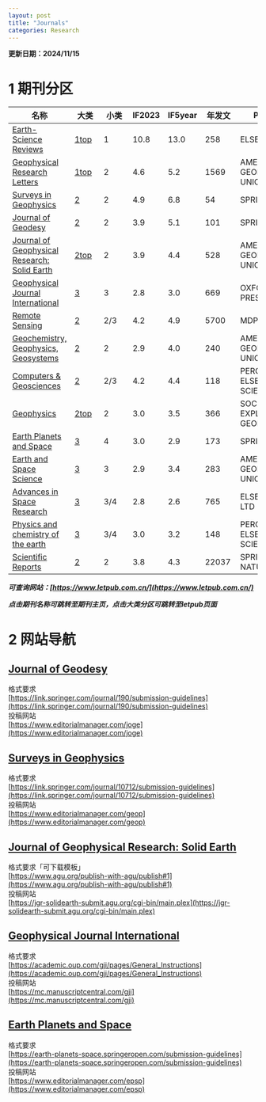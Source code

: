 ```yaml
---
layout: post
title: "Journals"
categories: Research
---
```


**更新日期：2024/11/15**
# 1 期刊分区

| 名称 | 大类 | 小类 | IF2023 | IF5year | 年发文 | Publisher |
| --- | --- | --- | --- | --- | --- | --- |
| [Earth-Science Reviews](https://www.journals.elsevier.com/earth-science-reviews) | [1top](https://www.letpub.com.cn/index.php?journalid=2393&page=journalapp&view=detail)&ensp; | 1&emsp;&emsp; | 10.8 | 13.0 | 258&emsp;&ensp; | ELSEVIER |
| [Geophysical Research Letters](https://agupubs.onlinelibrary.wiley.com/journal/19448007) | [1top](https://www.letpub.com.cn/index.php?journalid=3078&page=journalapp&view=detail) | 2 | 4.6 | 5.2 | 1569 | AMER GEOPHYSICAL UNION |
| [Surveys in Geophysics](https://link.springer.com/journal/10712) | [2](https://www.letpub.com.cn/index.php?journalid=7718&page=journalapp&view=detail) | 2 | 4.9 | 6.8 | 54 | SPRINGER |
| [Journal of Geodesy](https://link.springer.com/journal/190) | [2](https://www.letpub.com.cn/index.php?journalid=4585&page=journalapp&view=detail) | 2 | 3.9 | 5.1 | 101 | SPRINGER |
| [Journal of Geophysical Research: Solid Earth](https://agupubs.onlinelibrary.wiley.com/journal/21699356) | [2top](https://www.letpub.com.cn/index.php?journalid=10223&page=journalapp&view=detail) | 2 | 3.9 | 4.4 | 528 | AMER GEOPHYSICAL UNION |
| [Geophysical Journal International](https://academic.oup.com/gji) | [3](https://www.letpub.com.cn/index.php?journalid=3076&page=journalapp&view=detail) | 3 | 2.8 | 3.0 | 669 | OXFORD UNIV PRESS |
| [Remote Sensing](https://www.mdpi.com/journal/remotesensing) | [2](https://www.letpub.com.cn/index.php?journalid=8969&page=journalapp&view=detail) | 2/3 | 4.2 | 4.9 | 5700 | MDPI |
| [Geochemistry, Geophysics, Geosystems](https://agupubs.onlinelibrary.wiley.com/journal/15252027) | [2](https://www.letpub.com.cn/index.php?journalid=3042&page=journalapp&view=detail) | 2 | 2.9 | 4.0 | 240 |AMER GEOPHYSICAL UNION |
| [Computers & Geosciences](http://www.journals.elsevier.com/computers-and-geosciences) | [2](https://www.letpub.com.cn/index.php?journalid=2006&page=journalapp&view=detail) | 2/3 | 4.2 | 4.4 | 118 | PERGAMON-ELSEVIER SCIENCE LTD |
| [Geophysics](http://library.seg.org/geophysics) | [2top](https://www.letpub.com.cn/index.php?journalid=3079&page=journalapp&view=detail) | 2 | 3.0 | 3.5 | 366 | SOC EXPLORATION GEOPHYSICISTS |
| [Earth Planets and Space](https://www.springer.com/40623) | [3](https://www.letpub.com.cn/index.php?journalid=2389&page=journalapp&view=detail) | 4 | 3.0 | 2.9 | 173 | SPRINGER |
| [Earth and Space Science](https://agupubs.onlinelibrary.wiley.com/journal/23335084) | [3](https://www.letpub.com.cn/index.php?journalid=10397&page=journalapp&view=detail) | 3 | 2.9 | 3.4 | 283 | AMER GEOPHYSICAL UNION |
| [Advances in Space Research](https://www.sciencedirect.com/journal/advances-in-space-research) | [3](https://www.letpub.com.cn/index.php?journalid=282&page=journalapp&view=detail) | 3/4 | 2.8 | 2.6 | 765 | ELSEVIER SCI LTD |
| [Physics and chemistry of the earth](https://www.sciencedirect.com/journal/physics-and-chemistry-of-the-earth-parts-a-b-c) | [3](https://www.letpub.com.cn/index.php?journalid=6667&page=journalapp&view=detail) | 3/4 | 3.0 | 3.2 | 148 | PERGAMON-ELSEVIER SCIENCE LTD |
| [Scientific Reports](https://www.nature.com/srep) | [2](https://www.letpub.com.cn/index.php?journalid=8695&page=journalapp&view=detail) | 2 | 3.8 | 4.3 | 22037 | SPRINGER NATURE |

***可查询网站：[https://www.letpub.com.cn/](https://www.letpub.com.cn/)***

***点击期刊名称可跳转至期刊主页，点击大类分区可跳转至letpub页面***

# 2 网站导航
## [Journal of Geodesy](https://link.springer.com/journal/190)
格式要求<br/>
[https://link.springer.com/journal/190/submission-guidelines](https://link.springer.com/journal/190/submission-guidelines)<br/>
投稿网站<br/>
[https://www.editorialmanager.com/joge](https://www.editorialmanager.com/joge)
## [Surveys in Geophysics](https://link.springer.com/journal/10712)
格式要求<br/>
[https://link.springer.com/journal/10712/submission-guidelines](https://link.springer.com/journal/10712/submission-guidelines)<br/>
投稿网站<br/>
[https://www.editorialmanager.com/geop](https://www.editorialmanager.com/geop)
## [Journal of Geophysical Research: Solid Earth](https://agupubs.onlinelibrary.wiley.com/journal/21699356)
格式要求「可下载模板」<br/>
[https://www.agu.org/publish-with-agu/publish#1](https://www.agu.org/publish-with-agu/publish#1)<br/>
投稿网站<br/>
[https://jgr-solidearth-submit.agu.org/cgi-bin/main.plex](https://jgr-solidearth-submit.agu.org/cgi-bin/main.plex)
## [Geophysical Journal International](https://academic.oup.com/gji)
格式要求<br/>
[https://academic.oup.com/gji/pages/General_Instructions](https://academic.oup.com/gji/pages/General_Instructions)<br/>
投稿网站<br/>
[https://mc.manuscriptcentral.com/gji](https://mc.manuscriptcentral.com/gji)
## [Earth Planets and Space](https://earth-planets-space.springeropen.com)
格式要求<br/>
[https://earth-planets-space.springeropen.com/submission-guidelines](https://earth-planets-space.springeropen.com/submission-guidelines)<br/>
投稿网站<br/>
[https://www.editorialmanager.com/epsp](https://www.editorialmanager.com/epsp)
